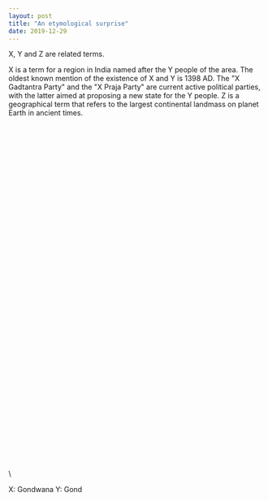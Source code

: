 ```yaml
---
layout: post
title: "An etymological surprise"
date: 2019-12-29
---
```


X, Y and Z are related terms.

X is a term for a region in India named after the Y people of the area. The oldest known mention of the existence of X and Y is 1398 AD. The "X Gadtantra Party" and the "X Praja Party" are current active political parties, with the latter aimed at proposing a new state for the Y people. Z is a geographical term that refers to the largest continental landmass on planet Earth in ancient times.

\
\
\
\
\
\
\
\
\
\
\
\
\
\
\
\
\
\
\
\
\
\
\
\
\
\
\
\
\
\
\
\
\
\
\
\
\
\
\
\
\


X: Gondwana
Y: Gond
